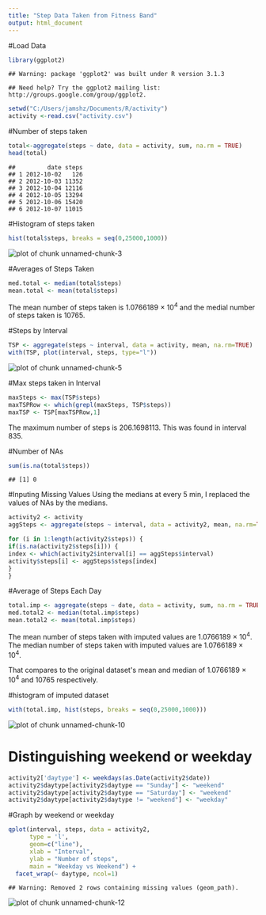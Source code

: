```yaml
---
title: "Step Data Taken from Fitness Band"
output: html_document
---
```


#Load Data


```r
library(ggplot2)
```

```
## Warning: package 'ggplot2' was built under R version 3.1.3
```

```
## Need help? Try the ggplot2 mailing list: http://groups.google.com/group/ggplot2.
```

```r
setwd("C:/Users/jamshz/Documents/R/activity")
activity <-read.csv("activity.csv")
```

#Number of steps taken


```r
total<-aggregate(steps ~ date, data = activity, sum, na.rm = TRUE)
head(total)
```

```
##         date steps
## 1 2012-10-02   126
## 2 2012-10-03 11352
## 3 2012-10-04 12116
## 4 2012-10-05 13294
## 5 2012-10-06 15420
## 6 2012-10-07 11015
```

#Histogram of steps taken


```r
hist(total$steps, breaks = seq(0,25000,1000))
```

![plot of chunk unnamed-chunk-3](figure/unnamed-chunk-3-1.png) 

#Averages of Steps Taken


```r
med.total <- median(total$steps)
mean.total <- mean(total$steps)
```

The mean number of steps taken is 1.0766189 &times; 10<sup>4</sup> and the medial number of steps taken is 10765.

#Steps by Interval


```r
TSP <- aggregate(steps ~ interval, data = activity, mean, na.rm=TRUE)
with(TSP, plot(interval, steps, type="l"))
```

![plot of chunk unnamed-chunk-5](figure/unnamed-chunk-5-1.png) 

#Max steps taken in Interval


```r
maxSteps <- max(TSP$steps)
maxTSPRow <- which(grepl(maxSteps, TSP$steps))
maxTSP <- TSP[maxTSPRow,1]
```
The maximum number of steps is 206.1698113. This was found in interval 835.

#Number of NAs

```r
sum(is.na(total$steps))
```

```
## [1] 0
```

#Inputing Missing Values
Using the medians at every 5 min, I replaced the values of NAs by the medians.



```r
activity2 <- activity
aggSteps <- aggregate(steps ~ interval, data = activity2, mean, na.rm=TRUE)

for (i in 1:length(activity2$steps)) {
if(is.na(activity2$steps[i])) {
index <- which(activity2$interval[i] == aggSteps$interval)
activity$steps[i] <- aggSteps$steps[index]
}
}
```

#Average of Steps Each Day

```r
total.imp <- aggregate(steps ~ date, data = activity, sum, na.rm = TRUE)
med.total2 <- median(total.imp$steps)
mean.total2 <- mean(total.imp$steps)
```

The mean number of steps taken with imputed values are 1.0766189 &times; 10<sup>4</sup>. The median number of steps taken with imputed values are 1.0766189 &times; 10<sup>4</sup>.

That compares to the original dataset's mean and median of 
1.0766189 &times; 10<sup>4</sup> and 10765 respectively.


#histogram of imputed dataset

```r
with(total.imp, hist(steps, breaks = seq(0,25000,1000)))
```

![plot of chunk unnamed-chunk-10](figure/unnamed-chunk-10-1.png) 

# Distinguishing weekend or weekday

```r
activity2['daytype'] <- weekdays(as.Date(activity2$date))
activity2$daytype[activity2$daytype == "Sunday"] <- "weekend"
activity2$daytype[activity2$daytype == "Saturday"] <- "weekend"
activity2$daytype[activity2$daytype != "weekend"] <- "weekday"
```

#Graph by weekend or weekday

```r
qplot(interval, steps, data = activity2, 
      type = 'l', 
      geom=c("line"),
      xlab = "Interval", 
      ylab = "Number of steps", 
      main = "Weekday vs Weekend") +
  facet_wrap(~ daytype, ncol=1)
```

```
## Warning: Removed 2 rows containing missing values (geom_path).
```

![plot of chunk unnamed-chunk-12](figure/unnamed-chunk-12-1.png) 
